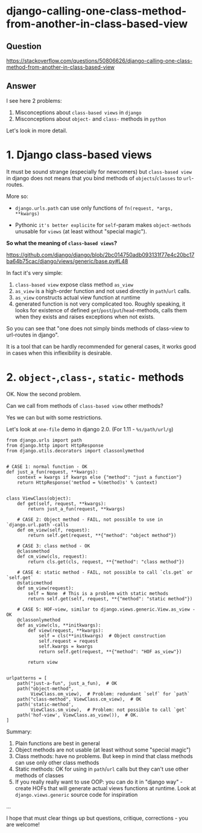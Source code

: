# django-calling-one-class-method-from-another-in-class-based-view

## Question

https://stackoverflow.com/questions/50806626/django-calling-one-class-method-from-another-in-class-based-view


## Answer

I see here 2 problems: 

1. Misconceptions about `class-based views` in `django`  
2. Misconceptions about `object-` and `class-` methods in `python`

Let's look in more detail.

# 1. Django class-based views 

It must be sound strange (especially for newcomers) but `class-based view` in django does not means that you bind methods of  `objects`/`classes` to `url`-routes. 

More so:  

 - `django.urls.path` can use only functions of `fn(request, *args, **kwargs)`

 - Pythonic `it's better explicite`  for `self`-param  makes `object-methods` unusable for `views` (at least without "special magic").

**So what the meaning of `class-based views`?**


https://github.com/django/django/blob/2bc014750adb093131f77e4c20bc17ba64b75cac/django/views/generic/base.py#L48

In fact it's very simple: 

 1. `class-based view` expose class method `as_view`
 2. `as_view` is a high-order function and not used directly in  `path`/`url` calls.
 3. `as_view` constructs actual view function at runtime
 4. generated function is not very complicated too. Roughly speaking, it looks for existence of defined `get`/`post`/`put`/`head`-methods, calls them when they exists and raises exceptions when not exists. 


So you can see that "one does not simply binds methods of class-view to url-routes in django".

It is a tool that can be hardly recommended for general cases, it works good in cases when this inflexibility is desirable.


# 2. `object-`,`class-`, `static-` methods

OK. Now the second problem. 

Can we call from methods of `class-based view` other methods?

Yes we can but with some restrictions.

Let's look at `one-file` demo in django  2.0. (For 1.11 - `%s/path/url/g`)

    from django.urls import path    
    from django.http import HttpResponse
    from django.utils.decorators import classonlymethod
    
    
    # CASE 1: normal function - OK
    def just_a_fun(request, **kwargs):
        context = kwargs if kwargs else {"method": "just a function"}
        return HttpResponse('method = %(method)s' % context)
    
    
    class ViewClass(object):
        def get(self, request, **kwargs):
            return just_a_fun(request, **kwargs)
    
        # CASE 2: Object method - FAIL, not possible to use in `django.url.path`-calls
        def om_view(self, request):
            return self.get(request, **{"method": "object method"})
    
        # CASE 3: class method - OK
        @classmethod
        def cm_view(cls, request):
            return cls.get(cls, request, **{"method": "class method"})
    
        # CASE 4: static method - FAIL, not possible to call `cls.get` or `self.get`
        @staticmethod
        def sm_view(request):
            self = None  # This is a problem with static methods
            return self.get(self, request, **{"method": "static method"})
    
        # CASE 5: HOF-view, similar to django.views.generic.View.as_view - OK
        @classonlymethod
        def as_view(cls, **initkwargs):
            def view(request, **kwargs):
                self = cls(**initkwargs)  # Object construction
                self.request = request
                self.kwargs = kwargs
                return self.get(request, **{"method": "HOF as_view"})
    
            return view
    
    
    urlpatterns = [
        path("just-a-fun", just_a_fun),  # OK
        path("object-method",
             ViewClass.om_view),  # Problem: redundant `self` for `path`
        path("class-method", ViewClass.cm_view),  # OK
        path('static-method',
             ViewClass.sm_view),  # Problem: not possible to call `get`
        path('hof-view', ViewClass.as_view()),  # OK. 
    ]


Summary:

 1. Plain functions are best in general
 2. Object methods are not usable (at least without some "special magic")
 3. Class methods: have no problems. But keep in mind that class methods can use only other class methods
 4. Static methods: OK for using in `path`/`url` calls but they can't use other methods of classes 
 5. If you really really want to use OOP:  you can do it in "django way" - create HOFs that will generate actual views functions at runtime. Look at `django.views.generic` source code for inspiration

...

I hope that must clear things up but questions, critique, corrections - you are welcome!
